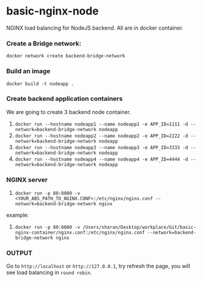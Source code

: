 # basic-nginx-node

NGINX load balancing for NodeJS backend. All are in docker container.

### Create a Bridge network:

`docker network create backend-bridge-network`

### Build an image

`docker build -t nodeapp .`

### Create backend application containers

We are going to create 3 backend node container.

1. `docker run --hostname nodeapp1 --name nodeapp1 -e APP_ID=1111 -d --network=backend-bridge-network nodeapp`
2. `docker run --hostname nodeapp2 --name nodeapp2 -e APP_ID=2222 -d --network=backend-bridge-network nodeapp`
3. `docker run --hostname nodeapp3 --name nodeapp3 -e APP_ID=3333 -d --network=backend-bridge-network nodeapp`
4. `docker run --hostname nodeapp4 --name nodeapp4 -e APP_ID=4444 -d --network=backend-bridge-network nodeapp`

### NGINX server

1. `docker run -p 80:8080 -v <YOUR_ABS_PATH_TO_NGINX.CONF>:/etc/nginx/nginx.conf --network=backend-bridge-network nginx`

example:

1. `docker run -p 80:8080 -v /Users/sharan/Desktop/workplace/Git/basic-nginx-container/nginx.conf:/etc/nginx/nginx.conf --network=backend-bridge-network nginx`

### OUTPUT

Go to `http://localhost` or `http://127.0.0.1`, try refresh the page, you will see load balancing in `round robin`.
